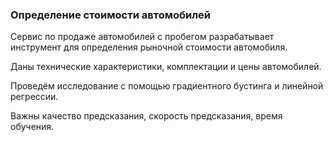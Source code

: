 ### Определение стоимости автомобилей

Сервис по продаже автомобилей с пробегом разрабатывает инструмент для определения рыночной стоимости автомобиля. 

Даны технические характеристики, комплектации и цены автомобилей.

Проведём исследование с помощью градиентного бустинга и линейной регрессии.

Важны качество предсказания, скорость предсказания, время обучения.



